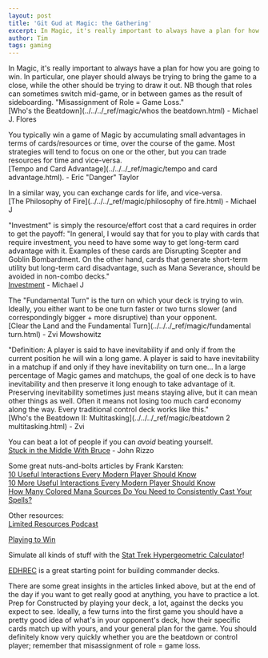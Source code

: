 ```yaml
---
layout: post
title: 'Git Gud at Magic: the Gathering'
excerpt: In Magic, it's really important to always have a plan for how you are going to win. In particular, one player should always be trying to bring the game to a close, while the other should be trying to draw it out... "Misassignment of Role = Game Loss."
author: Tim
tags: gaming
---
```


In Magic, it's really important to always have a plan for how you are going to win. In particular, one player should always be trying to bring the game to a close, while the other should be trying to draw it out. NB though that roles can sometimes switch mid-game, or in between games as the result of sideboarding. "Misassignment of Role = Game Loss."  
[Who's the Beatdown](../../../_ref/magic/whos the beatdown.html) - Michael J. Flores  

You typically win a game of Magic by accumulating small advantages in terms of cards/resources or time, over the course of the game. Most strategies will tend to focus on one or the other, but you can trade resources for time and vice-versa.  
[Tempo and Card Advantage](../../../_ref/magic/tempo and card advantage.html). - Eric "Danger" Taylor  

In a similar way, you can exchange cards for life, and vice-versa.  
[The Philosophy of Fire](../../../_ref/magic/philosophy of fire.html) - Michael J  

"Investment" is simply the resource/effort cost that a card requires in order to get the payoff: "In general, I would say that for you to play with cards that require investment, you need to have some way to get long-term card advantage with it. Examples of these cards are Disrupting Scepter and Goblin Bombardment. On the other hand, cards that generate short-term utility but long-term card disadvantage, such as Mana Severance, should be avoided in non-combo decks."  
[Investment](../../../_ref/magic/investment.html) - Michael J  

The "Fundamental Turn" is the turn on which your deck is trying to win. Ideally, you either want to be one turn faster or two turns slower (and correspondingly bigger + more disruptive) than your opponent.  
[Clear the Land and the Fundamental Turn](../../../_ref/magic/fundamental turn.html) - Zvi Mowshowitz  

"Definition: A player is said to have inevitability if and only if from the current position he will win a long game. A player is said to have inevitability in a matchup if and only if they have inevitability on turn one... 
In a large percentage of Magic games and matchups, the goal of one deck is to have inevitability and then preserve it long enough to take advantage of it. Preserving inevitability sometimes just means staying alive, but it can mean other things as well. Often it means not losing too much card economy along the way. Every traditional control deck works like this."  
[Who's the Beatdown II: Multitasking](../../../_ref/magic/beatdown 2 multitasking.html) - Zvi  

You can beat a lot of people if you can *avoid* beating yourself.  
[Stuck in the Middle With Bruce](../../../_ref/magic/bruce.html) - John Rizzo  

Some great nuts-and-bolts articles by Frank Karsten:  
[10 Useful Interactions Every Modern Player Should Know](https://www.channelfireball.com/articles/10-useful-interactions-every-modern-player-should-know/)  
[10 More Useful Interactions Every Modern Player Should Know](https://www.channelfireball.com/articles/10-more-useful-interactions-every-modern-player-should-know/)  
[How Many Colored Mana Sources Do You Need to Consistently Cast Your Spells?](http://www.channelfireball.com/articles/frank-analysis-how-many-colored-mana-sources-do-you-need-to-consistently-cast-your-spells/)  

Other resources:  
[Limited Resources Podcast](http://lrcast.com/)  

[Playing to Win](http://www.sirlin.net/ptw/)  

Simulate all kinds of stuff with the [Stat Trek Hypergeometric Calculator](https://stattrek.com/online-calculator/hypergeometric.aspx)!  

[EDHREC](https://edhrec.com/) is a great starting point for building commander decks.  

There are some great insights in the articles linked above, but at the end of the day if you want to get really good at anything, you have to practice a lot. Prep for Constructed by playing your deck, a lot, against the decks you expect to see. Ideally, a few turns into the first game you should have a pretty good idea of what's in your opponent's deck, how their specific cards match up with yours, and your general plan for the game. You should definitely know very quickly whether you are the beatdown or control player; remember that misassignment of role = game loss.  
